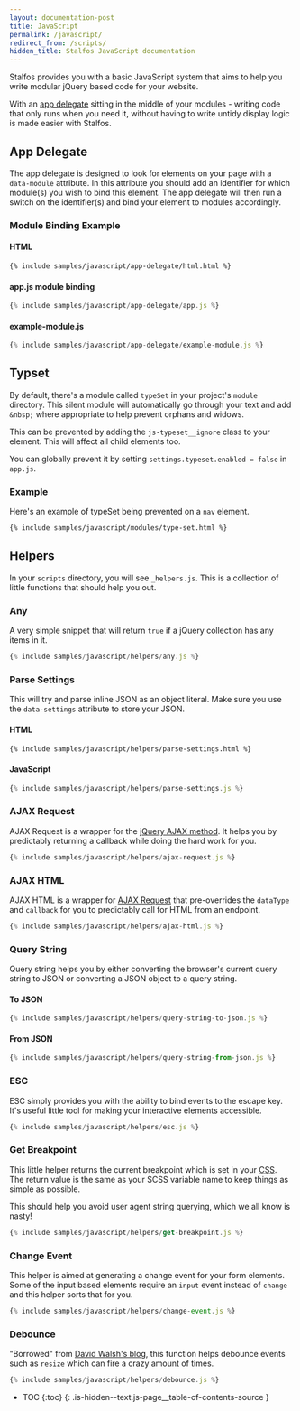 ```yaml
---
layout: documentation-post
title: JavaScript
permalink: /javascript/
redirect_from: /scripts/
hidden_title: Stalfos JavaScript documentation 
---
```


Stalfos provides you with a basic JavaScript system that aims to help you write modular jQuery based code for your website. 

With an [app delegate](#app-delegate) sitting in the middle of your modules - writing code that only runs when you need it, without having to write untidy display logic is made easier with Stalfos.

## App Delegate

The app delegate is designed to look for elements on your page with a `data-module` attribute. In this attribute you should add an identifier for which module(s) you wish to bind this element. The app delegate will then run a switch on the identifier(s) and bind your element to modules accordingly.

### Module Binding Example

#### HTML
```html
{% include samples/javascript/app-delegate/html.html %}
```

#### app.js module binding
```javascript
{% include samples/javascript/app-delegate/app.js %}
```

#### example-module.js
```javascript
{% include samples/javascript/app-delegate/example-module.js %}
```

## Typset 

By default, there's a module called `typeSet` in your project's `module` directory. This silent module will automatically go through your text and add `&nbsp;` where appropriate to help prevent orphans and widows.

This can be prevented by adding the `js-typeset__ignore` class to your element. This will affect all child elements too.

You can globally prevent it by setting `settings.typeset.enabled = false` in `app.js`.

### Example 

Here's an example of typeSet being prevented on a `nav` element.

```html
{% include samples/javascript/modules/type-set.html %}
```

## Helpers

In your `scripts` directory, you will see `_helpers.js`. This is a collection of little functions that should help you out.

### Any

A very simple snippet that will return `true` if a jQuery collection has any items in it.

```javascript
{% include samples/javascript/helpers/any.js %}
```

### Parse Settings

This will try and parse inline JSON as an object literal. Make sure you use the `data-settings` attribute to store your JSON.

#### HTML
```html
{% include samples/javascript/helpers/parse-settings.html %}
```


#### JavaScript
```javascript
{% include samples/javascript/helpers/parse-settings.js %}
```

### AJAX Request

AJAX Request is a wrapper for the [jQuery AJAX method](http://api.jquery.com/jquery.ajax/). It helps you by predictably returning a callback while doing the hard work for you. 

```javascript
{% include samples/javascript/helpers/ajax-request.js %}
```

### AJAX HTML

AJAX HTML is a wrapper for [AJAX Request](#ajax-request) that pre-overrides the `dataType` and `callback` for you to predictably call for HTML from an endpoint.

```javascript
{% include samples/javascript/helpers/ajax-html.js %}
```

### Query String

Query string helps you by either converting the browser's current query string to JSON or converting a JSON object to a query string. 

#### To JSON

```javascript
{% include samples/javascript/helpers/query-string-to-json.js %}
```

#### From JSON

```javascript
{% include samples/javascript/helpers/query-string-from-json.js %}
```

### ESC

ESC simply provides you with the ability to bind events to the escape key. It's useful little tool for making your interactive elements accessible. 

```javascript
{% include samples/javascript/helpers/esc.js %}
```

### Get Breakpoint

This little helper returns the current breakpoint which is set in your [CSS](/css/). The return value is the same as your SCSS variable name to keep things as simple as possible. 

This should help you avoid user agent string querying, which we all know is nasty! 

```javascript
{% include samples/javascript/helpers/get-breakpoint.js %}
```

### Change Event

This helper is aimed at generating a change event for your form elements. Some of the input based elements require an `input` event instead of `change` and this helper sorts that for you.

```javascript
{% include samples/javascript/helpers/change-event.js %}
```

### Debounce

"Borrowed" from [David Walsh's blog](http://davidwalsh.name/javascript-debounce-function), this function helps debounce events such as `resize` which can fire a crazy amount of times.

```javascript
{% include samples/javascript/helpers/debounce.js %}
```


* TOC
{:toc}
{: .is-hidden--text.js-page__table-of-contents-source }